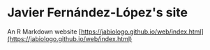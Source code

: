 # Javier Fernández-López's site
An R Markdown website [https://jabiologo.github.io/web/index.html](https://jabiologo.github.io/web/index.html)





